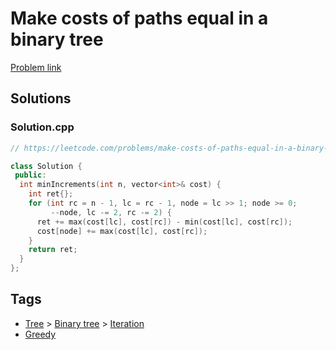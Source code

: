 # Make costs of paths equal in a binary tree

[Problem link](https://leetcode.com/problems/make-costs-of-paths-equal-in-a-binary-tree/)

## Solutions


### Solution.cpp
```cpp
// https://leetcode.com/problems/make-costs-of-paths-equal-in-a-binary-tree/

class Solution {
 public:
  int minIncrements(int n, vector<int>& cost) {
    int ret{};
    for (int rc = n - 1, lc = rc - 1, node = lc >> 1; node >= 0;
         --node, lc -= 2, rc -= 2) {
      ret += max(cost[lc], cost[rc]) - min(cost[lc], cost[rc]);
      cost[node] += max(cost[lc], cost[rc]);
    }
    return ret;
  }
};
```
## Tags

* [Tree](/README.md#Tree) > [Binary tree](/README.md#Tree-Binary_tree) > [Iteration](/README.md#Tree-Binary_tree-Iteration)
* [Greedy](/README.md#Greedy)
